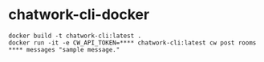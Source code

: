 # chatwork-cli-docker

```shell
docker build -t chatwork-cli:latest .
docker run -it -e CW_API_TOKEN=**** chatwork-cli:latest cw post rooms **** messages "sample message."
